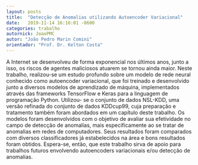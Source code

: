 ```yaml
---
layout: posts
title:  "Detecção de Anomalias utilizando Autoencoder Variacional"
date:   2019-11-14 16:16:01 -0600
categories: trabalho
autornick: JoaoPMC
autor: "João Pedro Marin Comini"
orientador: "Prof. Dr. Kelton Costa"
---
```

A Internet se desenvolveu de forma exponencial nos últimos anos, junto a isso, os riscos de agentes maliciosos atuarem se tornou ainda maior. Neste trabalho, realizou-se um estudo profundo sobre um modelo de rede neural conhecido como autoencoder variacional, que foi treinado e desenvolvido junto a diversos modelos de aprendizado de máquina, implementados através das frameworks TensorFlow e Keras para a linguagem de programação Python. Utilizou- se o conjunto de dados NSL-KDD, uma versão refinada do conjunto de dados KDDcup99, cuja preparação e tratamento também foram abordados em um capítulo deste trabalho. Os modelos foram desenvolvidos com o objetivo de avaliar sua efetividade no campo de detecção de anomalias, mais especificamente ao se tratar de anomalias em redes de computadores. Seus resultados foram comparados com diversos classificadores já estabelecidos na área e bons resultados foram obtidos. Espera-se, então, que este trabalho sirva de apoio para trabalhos futuros envolvendo autoencoders variacionais e/ou detecção de anomalias.


